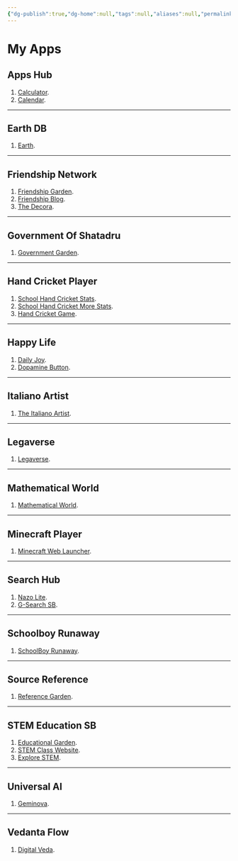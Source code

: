 ```yaml
---
{"dg-publish":true,"dg-home":null,"tags":null,"aliases":null,"permalink":"/apps/","dgPassFrontmatter":true,"updated":"2025-06-15T14:23:48.241+05:30"}
---
```


# My Apps

## Apps Hub

1) [Calculator](https://calculatorappsb.netlify.app/).
2) [Calendar](https://calendarappsb.netlify.app/).

---
## Earth DB

1) [Earth](https://mapssb.netlify.app/).

---
## Friendship Network

1) [Friendship Garden](https://friendshipgardensb.netlify.app/).
2) [Friendship Blog](https://thefriendshipblogsb.blogspot.com/).
3) [The Decora](https://thefriendshipnetwork.github.io/decora/).

---
## Government Of Shatadru

1) [Government Garden](https://governmentgardensb.netlify.app/).

---
## Hand Cricket Player

1) [School Hand Cricket Stats](https://schoolhandcricketstatssb.netlify.app/).
2) [School Hand Cricket More Stats](https://educationalgardensb.netlify.app/fun/games/hand-cricket/hand-cricket-stats/).
3) [Hand Cricket Game](https://handcricketplayersb.netlify.app/).

---
## Happy Life

1) [Daily Joy](https://happymorningsb.netlify.app/).
2) [Dopamine Button](https://dopaminebuttonsb.netlify.app/).

---
## Italiano Artist

1) [The Italiano Artist](https://artisticsb.netlify.app/).

---
## Legaverse

1) [Legaverse](https://github.com/Legaverse/legaverse).

---
## Mathematical World

1) [Mathematical World](https://mathematicalstatssb.netlify.app/).

---

## Minecraft Player

1) [Minecraft Web Launcher](https://theminecraftplayer-sb.github.io/mc-web/).

---
## Search Hub

1) [Nazo Lite](https://searchsb.netlify.app/).
2) [G-Search SB](https://cse.google.com/cse?cx=76ac96ad67c524391#gsc.tab=0).

---
## Schoolboy Runaway

1) [SchoolBoy Runaway](https://schoolboyrunawaysb.netlify.app/).

---
## Source Reference

1) [Reference Garden](https://referencegardensb.netlify.app/).

---
## STEM Education SB

1) [Educational Garden](https://educationalgardensb.netlify.app/).
2) [STEM Class Website](https://sites.google.com/view/stemedusb/home).
3) [Explore STEM](https://explorestemsb.netlify.app/).

---
## Universal AI

1) [Geminova](https://geminisb.netlify.app/).

---
## Vedanta Flow

1) [Digital Veda](https://spiritualsb.netlify.app/).